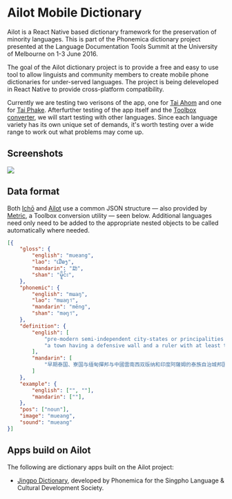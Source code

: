 # Ailot Mobile Dictionary
Ailot is a React Native based dictionary framework for the preservation of minority languages. This is part of the Phonemica dictionary project presented at the Language Documentation Tools Summit at the University of Melbourne on 1-3 June 2016.

The goal of the Ailot dictionary project is to provide a free and easy to use tool to allow linguists and community members to create mobile phone dictionaries for under-served languages. The project is being deleveloped in React Native to provide cross-platform compatibility.

Currently we are testing two verisons of the app, one for [Tai Ahom](https://en.wikipedia.org/wiki/Ahom_language) and one for [Tai Phake](https://en.wikipedia.org/wiki/Tai_Phake_language). Afterfurther testing of the app itself and the [Toolbox converter](https://github.com/phonemica/ailot_converter), we will start testing with other languages. Since each language variety has its own unique set of demands, it's worth testing over a wide range to work out what problems may come up.

## Screenshots

![](http://phonemica.net/github/jingpo20170126.jpg)

## Data format

Both [Ichō](https://github.com/phonemica/icho) and [Ailot](https://github.com/phonemica/ailot) use a common JSON structure — also provided by [Metric](https://github.com/phonemica/metric), a Toolbox conversion utility — seen below. Additional languages need only need to be added to the appropriate nested objects to be called automatically where needed.

```json
[{
    "gloss": {
        "english": "mueang",
        "lao": "ເມືອງ",
        "mandarin": "勐",
        "shan": "မိူင်း",
    },
    "phonemic": {
        "english": "mɯaŋ",
        "lao": "mɯaŋ˦",
        "mandarin": "měng",
        "shan": "məŋ˦",
    },
    "definition": {
        "english": [
            "pre-modern semi-independent city-states or principalities in Indochina",
            "a town having a defensive wall and a ruler with at least the Thai noble rank of khun"
        ],
        "mandarin": [
            "早期泰国、寮国与缅甸撣邦与中國雲南西双版纳和印度阿薩姆的泰族自治城邦国家"
        ]
    },
    "example": {
        "english": ["", ""],
        "mandarin": [""],
    },
    "pos": ["noun"],
    "image": "mueang",
    "sound": "mueang"
}]
```

## Apps build on Ailot

The following are dictionary apps built on the Ailot project:

* [Jingpo Dictionary](https://github.com/phonemica/jingpo/), developed by Phonemica for the Singpho Language & Cultural Development Society.
